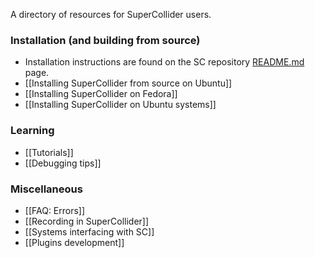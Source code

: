 A directory of resources for SuperCollider users.


### Installation (and building from source)

- Installation instructions are found on the SC repository [README.md](https://github.com/supercollider/supercollider/blob/develop/README.md) page.
- [[Installing SuperCollider from source on Ubuntu]]
- [[Installing SuperCollider on Fedora]]
- [[Installing SuperCollider on Ubuntu systems]]


### Learning

- [[Tutorials]]
- [[Debugging tips]]


### Miscellaneous 
- [[FAQ: Errors]]
- [[Recording in SuperCollider]]
- [[Systems interfacing with SC]]
- [[Plugins development]]